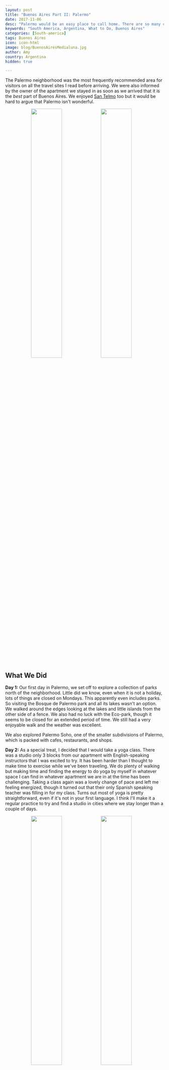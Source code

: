 ```yaml
---
layout: post
title: "Buenos Aires Part II: Palermo"
date: 2017-11-06
desc: "Palermo would be an easy place to call home. There are so many cafes, restaurants, and shops that you can find pretty much anything you could want. Plus it is home to my favorite medialuna so far."
keywords: "South America, Argentina, What to Do, Buenos Aires"
categories: [South-america]
tags: Buenos Aires
icon: icon-html
image: blog/BuenosAiresMedialuna.jpg
author: Amy
country: Argentina
hidden: true

---
```


The Palermo neighborhood was the most frequently recommended area for visitors on all the travel sites I read before arriving. We were also informed by the owner of the apartment we stayed in as soon as we arrived that it is the _best_ part of Buenos Aires. We enjoyed [San Telmo](LINK) too but it would be hard to argue that Palermo isn't wonderful. 

<div style="text-align: center; max-width: calc(100% - 20px);"><a href="/static/assets/img/blog/PalermoBridge.jpg" target="_blank"><img src="/static/assets/img/blog/PalermoBridge.jpg" width="45%"></a> <a href="/static/assets/img/blog/PalermoRestaurant.jpg" target="_blank"><img src="/static/assets/img/blog/PalermoRestaurant.jpg" width="45%"></a></div>

## <i class="fa fa-check-square" aria-hidden="true" style="color:#2495C4;"></i>What We Did

**Day 1:** Our first day in Palermo, we set off to explore a collection of parks north of the neighborhood. Little did we know, even when it is not a holiday, lots of things are closed on Mondays. This apparently even includes parks. So visiting the Bosque de Palermo park and all its lakes wasn't an option. We walked around the edges looking at the lakes and little islands from the other side of a fence. We also had no luck with the Eco-park, though it seems to be closed for an extended period of time. We still had a very enjoyable walk and the weather was excellent. 

We also explored Palermo Soho, one of the smaller subdivisions of Palermo, which is packed with cafes, restaurants, and shops.

**Day 2:** As a special treat, I decided that I would take a yoga class. There was a studio only 3 blocks from our apartment with English-speaking instructors that I was excited to try. It has been harder than I thought to make time to exercise while we've been traveling. We do plenty of walking but making time and finding the energy to do yoga by myself in whatever space I can find in whatever apartment we are in at the time has been challenging. Taking a class again was a lovely change of pace and left me feeling energized, though it turned out that their only Spanish speaking teacher was filling in for my class. Turns out most of yoga is pretty straightforward, even if it's not in your first language. I think I'll make it a regular practice to try and find a studio in cities where we stay longer than a couple of days. 

<div style="text-align: center; max-width: calc(100% - 20px);"><a href="/static/assets/img/blog/PalermoEvita.jpg" target="_blank"><img src="/static/assets/img/blog/PalermoEvita.jpg" width="45%"></a> <a href="/static/assets/img/blog/PalermoFlores.jpg" target="_blank"><img src="/static/assets/img/blog/PalermoFlores.jpg" width="45%"></a></div>

Our next stop of the day was not as successful as my morning yoga class though. We visited Museo Evita, which despite many reviews online and write-ups in guide books, was possibly the most disappointing museum I've ever visited. Evita was a very interesting person. Before we left for the trip I watched the movie about her staring Madonna and read her autobiography. There is a lot of material available. Honestly, I learned more from Madonna than I did from the museum. If you want to see some of her outfits up close and in person, then this is a great stop. Otherwise, it is absolutely not worth it. Information was sparse and the glowing praise of Evita was so skewed as to be distracting.  

We wrapped up the day with a walk through the Botanical Garden. It is much smaller than others we've visited so far but was still a pretty repreive from the city and free, so can't really complain.

**Day 3:** After traveling for over 6 weeks, Nate was getting pretty desperate for a haircut. Poking around online and generally observing the local haircuts (especially the frequency of mullets...) had not left him feeling confident he'd be pleased with the results but desperate times, desperate measures etc etc. 

His haircut didn't turn out bad at all and I got to bide my time waiting for him at a cute and very pink cafe (La Panera Rosa) enjoying the best cafe con leche and medialunas (see below for more on these little delicasies). 

<div style="text-align: center; max-width: calc(100% - 20px);"><a href="/static/assets/img/blog/PalermoBella.jpg" target="_blank"><img src="/static/assets/img/blog/PalermoBella.jpg" width="45%"></a></div>

From there, we made our way to Flores Generica and the nearby Museo de Bellas Artes. 

At the end of the day, Nate convinced me that we had to try a parilla. Parillas are Argentine grills that really run the gamut from very casual and more like lunch counters, all the way to quite a bit more fancy with white table clothes and waiters in suits. He, with the help of our [food tour guide from Rio](LINK), identified Parilla Pena as the best option for a nice meal with quality service at a fair price. See below in my rave about the food in Argentina for more on this little steakhouse.  

<div style="text-align: center; max-width: calc(100% - 20px);"><a href="/static/assets/img/blog/PalermoGraves.jpg" target="_blank"><img src="/static/assets/img/blog/PalermoGraves.jpg" width="45%"></a> <a href="/static/assets/img/blog/PalermoEvitaGrave.jpg" target="_blank"><img src="/static/assets/img/blog/PalermoEvitaGrave.jpg" width="45%"></a></div>

**Day 4:** We had been waiting to do a tour of the famous Recoleta cemetary in order to do the free English tour run by the city once a week. Finally, it was the correct day and we showed up ready for a similarly-enjoyable tour to our La Boca bike tour. Unfortunately, the English tours no longer run. According to the expat tour guide that was trying to solicit business outside the cemetary, they haven't been happening for three years. Does the city website still advertise these tours? Yes. Was I a fool to believe that government websites were updated more frequently? Yes, I should know better by now. _Sigh._ 

Recoleta Cemetary is a strange but interesting place to visit. The contrasts between the ornate, sometimes quite old, mausoleums and the high rise apartment buildings and billboards just beyond the walls is interesting. The mausoleums can be many floors below the surface with steep staircases down into them. There are some that are extremely elaborate, others that are in disrepair. It is also strange to find ourself perusing a graveyard. I know it happens other places too but it still seems strange. 

My biggest regret is that the whole area is supposed to be home to a bunch of cats. There was evidence of them, lots of food and water bowls, but not a single cat decided to say hello while we were there.

The main attraction for most visitors to Recoleta Cemetary is the mausoleum of Evita. It isn't hard to find. It was the only place where there was always a group of people taking photos. It is covered in flowers and clearly gets a lot of attention. However, because she is buried in her family's crypt, it isn't nearly as ornate as many of the crypts for former Presidents, businessmen, or military leaders. It's fairly simple and if not for the crowds, you might walk right past it.  
 
**Day 5:** Unfortunately, our luck so far with avoiding getting sick despite the travel, new places, and constant activity came to an end. It luckily wasn't too serious but first Nate, and then I, got sore throats and colds. We were still able to go out and adventure but ended up more fatigued and ready to get back to the apartment and rest than we otherwise would have been. We also really wanted to be well for our upcoming trip to Easter Island. So, we decided to take it easy. We did queue up for [free tickets](LINK) to a concert at the famed Colon Theater though. The last Sunday of every month there is a free concert at the historic theater and with tours costing nearly $20 a person this seemed like a much better way to enjoy it. The ticket office opened at 10:00am and we got there around 10:05am. There was a line out of the building but it moved quickly and by 10:20 we already had tickets in hand. The theater ended up not being completely full when we returned for the show, but we read they normally "sell" out quickly.

<div style="text-align: center; max-width: calc(100% - 20px);"><a href="/static/assets/img/blog/PalermoTigre.jpg" target="_blank"><img src="/static/assets/img/blog/PalermoTigre.jpg" width="45%"></a> <a href="/static/assets/img/blog/PalermoBoat.jpg" target="_blank"><img src="/static/assets/img/blog/PalermoBoat.jpg" width="45%"></a></div>

**Day 6:** Despite a continued sore throat, we decided to take a day trip after almost two weeks in the heart of Buenos Aires. We were running out of time and resting is not my strong suit. So we decided to head for Tigre, which is accessible using a train/subway that we were able to use the same card we used for the Subte (subway) in the city and on Saturdays, it is apparently popular for porteños (people from Buenos Aires) to go enjoy a slower pace and some time on the water.

The ride took about an hour with very regular stops but it was very easy. Tigre itself is mostly accessible by boat but we weren't up for the full day boat tour, really the only way to see some of the less accessible parts of Tigre were the rivers are not as deep, and instead spent the day walking along the waterfront, watching the boats, and having a long lunch outside in the sun. There were several craft markets set up around the docks where tour boats and taxi boats arrive and depart and a few well groomed parks. It was another slow day of exploring and with a small stash of cough drops we managed to enjoy ourselves but decided to head back in the early afternoon so as not to tempt luck too much. 


<div style="text-align: center; max-width: calc(100% - 20px);"><a href="/static/assets/img/blog/PalermoColon.jpg" target="_blank"><img src="/static/assets/img/blog/PalermoColon.jpg" width="45%"></a> <a href="/static/assets/img/blog/PalermoPresident.jpg" target="_blank"><img src="/static/assets/img/blog/PalermoPresident.jpg" width="45%"></a></div>

**Day 7:** Sunday was concert day. After queuing up on Friday, we headed to our 11:00am concert. We knew almost nothing about what we'd be seeing. When we arrived, the interior of the theater did not disappoint. I was so glad we were able to get tickets so that we did not miss out. We were also very pleasantly surprised that our tickets were for very good seats in a box on the first level just to the left of the stage! The show itself turned out to be something of a school recital with two of the three performances coming from groups of students that looked to be in high school. Still, they were quite good and definitely worth the time we spent to get the tickets. 

After the concert, we had some time to kill before our second attempt to take a tour of Casa Rosada, which was good because we needed to go ATM hopping. 

There is a strange but apparently generally-accepted problem in Argentina if you need to get money on weekends. Many of the ATMs run out of cash on Saturday night and do not get refilled until sometime on Monday morning. Nervous about getting an Uber for our _very_ early morning trip to the airport, we decided to reserve a taxi. The downside was that unlike Uber, we would need to pay in cash and we did not have enough. So we went ATM hopping. The most frustrating part, other than not getting money, is that the ATMs don't tell you upfront that they have no money. You have to go through the whole process. You put in your PIN, how much money you'd like, and _then_ it tells you it has no money. We had to visit 5 banks, trying multiple machines in each, before we were able to find one that had cash. In the end we prevailed but if in Argentina, think carefully about your need for cash over the weekend.

Our last stop in Buenos Aires would be Casa Rosada. Luckily, we were able to take our tour without issues this time, after protests about the mid-term elections had led to a lockdown the previous week. The building is quite stunning, even after you get past the pink exterior and it was interesting to compare and contrast it with a visit to the White House. Security is definitely not as tight at the pink house but their cabinet room and hall for press conferences are significantly bigger and more ornate. 

It was also interesting to once again see the outsized role of Peron and Evita. Evita's Salon is still kept in the President's wing, with her desk. There is also the official portrait of the two of them just outside. Presidents since Peron haven't even used the famous balcony where Peron and Evita would give speaches (and Madonna sang _Don't Cry for Me Argentina_) after Peron. It is considered Peron's balcony. The influence of Peron is everywhere.   

**Day 8:** We had to be up at 2:15am to get a 2:45am taxi to the airport for our 5:00am flight. While it was worth it to get to Easter Island at 1:00pm instead of 10:00pm when we would have had a lot more trouble getting to our lodgings. An epic thunderstorm and my constant nervousness about sleeping through important alarms meant that I was running on about 1.5 hours of poor sleep. The upside is that there was no traffic on the way to the airport, so we made excellent time.  

<div style="text-align: center; max-width: calc(100% - 20px);"><a href="/static/assets/img/blog/PalermoGuard.jpg" target="_blank"><img src="/static/assets/img/blog/PalermoGuard.jpg" width="45%"></a> <a href="/static/assets/img/blog/PalermoPainting.jpg" target="_blank"><img src="/static/assets/img/blog/PalermoPaiting.jpg" width="45%"></a></div>

## <i class="fa fa-check-square" aria-hidden="true" style="color:#2495C4;"></i>The Food, Oh the Food

I can't end my description of Beuenos Aires without going into more detail about the food we had though. We didn't do a [food tour like we did in Rio](www.awellchartedpath.com/blog/Rio) but we had some _great_ food.

**Empanadas**: These are _everywhere_ in Buenos Aires. We tried our fair share including everything from those available pre-made at the grocery store (an easy dinner but nothing in comparison to the delicious ones available elsewhere) to homemade, hand-folded ones at several restaurants. Our stand-out favorites were both from La Quarencia. Mine was a Humita (sweet corn) empanada and Nate's was a spicy beef one. Competition was tight though and we tried over a dozen kinds of empanadas over our time in Buenos Aires.
 
**Medialunas**: Not quite as ubiquitous as empanadas, medialunas are buttery crossiants that are a breakfast/snack food offered at almost every cafe we passed. Most advertise either 2 or 3 medialunas paired with a cafe con leche (coffee with milk) as a deal. Both the medialunas at the Panamericano Hotel and at La Panera Rosa were my favorite. It was only the most strained self-control that kept me from getting 2-3 of these little bits of heavenly goodness every single day. 

I've [found a few recipes though](LINK) and plan to try my hand at making them, including the rum/sugar glaze, when I get back from this adventure. 

**Parilla Pena** As I mentioned above, Nate really wanted to try one of these Argentine grills. Parilla Pena is definitely a nicer version of the concept but still very approachable, and not super touristy like some others closer to the main hotel aras. The clientele while we were there was largely 60+ porteños. One group of 5-6 older men spent at least 2 hours, napkins tucked into their collars enjoying their dinner, and an assortment of older single individuals rotated through the tables in front of us, including one gentleman who ordered enough food to feed at least 3 people and contently went about eating it himself. 

The main food at a parilla is the meat. I was a vegetarian for a long time before taking this trip and while I've been eating meat while traveling, I was hesitant to go to a parilla. It is a very Argentine experience though, and if I was going to eat a steak, this was the place to do it. Nate couldn't have been happier and I have to admit, the steak was good. It was _really_ good. 

We ordered a chorizo, which is not a sausage apparently but a rump steak, and a bife de lomo, which is a tenderloin. We also had an amazing slab of grilled provoletta cheese, and some papas fritas. The closest I got to real vegetables at this meal was a serving of olives as an appetizer. 

The steak, specifically ordered as `jugoso` to avoid the apparent preference of porteños for well-done meat, was delicious. I haven't had a lot of steaks in my life but I have to admit, this was good. Before anyone gets too excited (my brother especially...) this will not be a regular occurence for me, I'm quite attached to my herbivore lifestyle, even if I am straying to try new things during this trip. 

<div style="text-align: center; max-width: calc(100% - 20px);"><a href="/static/assets/img/blog/PalermoMedialuna.jpg" target="_blank"><img src="/static/assets/img/blog/PalermoMedialuna.jpg" width="45%"></a> <a href="/static/assets/img/blog/PalermoPena.jpg" target="_blank"><img src="/static/assets/img/blog/PalermoPena.jpg" width="45%"></a></div>

## <i class="fa fa-check-square" aria-hidden="true" style="color:#2495C4;"></i>How We Did with Our Budget

We had originally budgeted as much as $70 dollars a night for accomodations. We were $1 USD over per night on our San Telmo apartment but well under at $60 per night for the second week in Palermo, leaving us with a little extra savings overall.

One of the most notable shifts in our budget was that we had originally planned $24 a day for food and $30 for entertainment. Instead, we spent about twice as much on average ($49.25) on food and only $9 a day on entertainment. Basically, food was our entertainment here and I have absolutely no regrets about it, though it's probably good we walked so much...